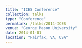 ```yaml
---
title: "ICES Conference"
collection: talks
type: "Conference"
permalink: /talks/2014-ICES
venue: "George Mason University"
date: 2014-01-01
location: "Fairfax, VA, USA"
---
```


